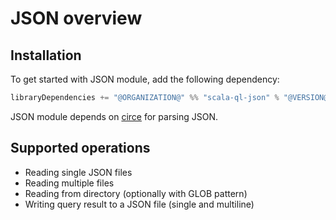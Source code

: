 # JSON overview

<head>
  <meta charset="UTF-8" />
  <meta name="author" content="Vitalii Honta" />
  <meta name="description" content="Getting started with Scala QL JSON module. Processing JSON files" />
  <meta name="keywords" content="scala-ql, scala-ql-json, scala process json files, scala-ql-json getting started" />
</head>

## Installation

To get started with JSON module, add the following dependency:

```scala
libraryDependencies += "@ORGANIZATION@" %% "scala-ql-json" % "@VERSION@"
```

JSON module depends on [circe](https://circe.github.io/circe/) for parsing JSON.

## Supported operations

- Reading single JSON files
- Reading multiple files
- Reading from directory (optionally with GLOB pattern)
- Writing query result to a JSON file (single and multiline)
